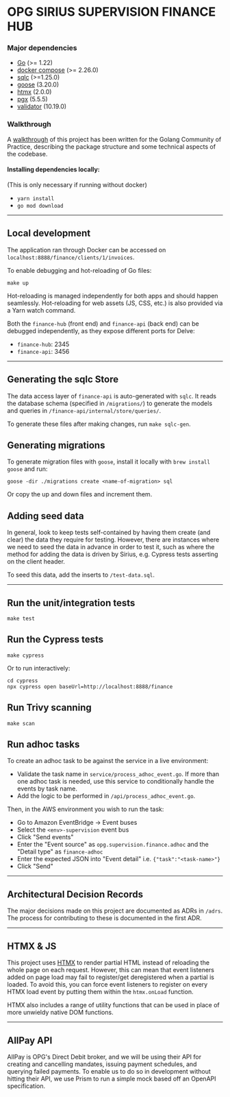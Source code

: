 # OPG SIRIUS SUPERVISION FINANCE HUB

### Major dependencies
- [Go](https://golang.org/) (>= 1.22)
- [docker compose](https://docs.docker.com/compose/install/) (>= 2.26.0)
- [sqlc](https://github.com/sqlc-dev/sqlc?tab=readme-ov-file) (>=1.25.0)
- [goose](https://github.com/pressly/goose) (3.20.0)
- [htmx](https://htmx.org/) (2.0.0)
- [pgx](https://github.com/jackc/pgx) (5.5.5)
- [validator](https://github.com/go-playground/validator) (10.19.0)

### Walkthrough
A [walkthrough](docs/walkthrough.md) of this project has been written for the Golang Community of Practice, describing 
the package structure and some technical aspects of the codebase.

#### Installing dependencies locally:
(This is only necessary if running without docker)

- `yarn install`
- `go mod download`
---

## Local development
The application ran through Docker can be accessed on `localhost:8888/finance/clients/1/invoices`.

To enable debugging and hot-reloading of Go files:

`make up`

Hot-reloading is managed independently for both apps and should happen seamlessly. Hot-reloading for web assets (JS, CSS, etc.)
is also provided via a Yarn watch command.

Both the `finance-hub` (front end) and `finance-api` (back end) can be debugged independently, as they expose different
ports for Delve:

* `finance-hub`: 2345
* `finance-api`: 3456

-----
## Generating the sqlc Store
The data access layer of `finance-api` is auto-generated with `sqlc`. It reads the database schema (specified in `/migrations/`)
to generate the models and queries in `/finance-api/internal/store/queries/`.

To generate these files after making changes, run `make sqlc-gen`.

## Generating migrations
To generate migration files with `goose`, install it locally with `brew install goose` and run:

`goose -dir ./migrations create <name-of-migration> sql`

Or copy the up and down files and increment them.

## Adding seed data
In general, look to keep tests self-contained by having them create (and clear) the data they require for testing. However,
there are instances where we need to seed the data in advance in order to test it, such as where the method for adding the 
data is driven by Sirius, e.g. Cypress tests asserting on the client header.

To seed this data, add the inserts to `/test-data.sql`.

-----
## Run the unit/integration tests
`make test`

## Run the Cypress tests
`make cypress`

Or to run interactively:

```
cd cypress
npx cypress open baseUrl=http://localhost:8888/finance
```

## Run Trivy scanning
`make scan`

## Run adhoc tasks
To create an adhoc task to be against the service in a live environment:
* Validate the task name in `service/process_adhoc_event.go`. If more than one adhoc task is needed, use this service to
  conditionally handle the events by task name.
* Add the logic to be performed in `/api/process_adhoc_event.go`.

Then, in the AWS environment you wish to run the task:
* Go to Amazon EventBridge -> Event buses
* Select the  `<env>-supervision` event bus
* Click "Send events"
* Enter the "Event source" as `opg.supervision.finance.adhoc` and the "Detail type" as `finance-adhoc`
* Enter the expected JSON into "Event detail" i.e. `{"task":"<task-name>"}`
* Click "Send"

-----
## Architectural Decision Records
The major decisions made on this project are documented as ADRs in `/adrs`. The process for contributing to these is documented
in the first ADR.

-----
## HTMX & JS
This project uses [HTMX](https://htmx.org/) to render partial HTML instead of reloading the whole page on each request. 
However, this can mean that event listeners added on page load may fail to register/get deregistered when a partial is 
loaded. To avoid this, you can force event listeners to register on every HTMX load event by putting them within the 
`htmx.onLoad` function.

HTMX also includes a range of utility functions that can be used in place of more unwieldy native DOM functions.

-----
## AllPay API
AllPay is OPG's Direct Debit broker, and we will be using their API for creating and cancelling mandates, issuing payment
schedules, and querying failed payments. To enable us to do so in development without hitting their API, we use Prism to
run a simple mock based off an OpenAPI specification.
